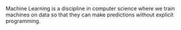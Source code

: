 Machine Learning is a discipline in computer science where we train machines on data so that they can make predictions without explicit programming.  
